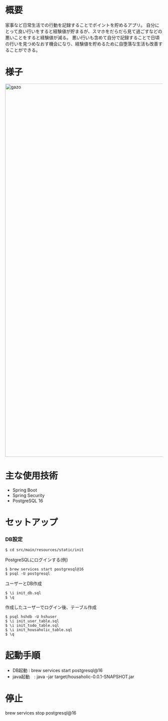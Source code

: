 # 概要
家事など日常生活での行動を記録することでポイントを貯めるアプリ。
自分にとって良い行いをすると経験値が貯まるが、スマホをだらだら見て過ごすなどの悪いことをすると経験値が減る。
悪い行いも含めて自分で記録することで日頃の行いを見つめなおす機会になり、経験値を貯めるために自堕落な生活も改善することができる。

# 様子
<img width="1194" alt="gazo" src="https://github.com/k21hornet/HOUSAHOLIC/assets/104039651/253ffc03-feef-4116-bdc3-5c49fc7971fd">


# 主な使用技術
- Spring Boot
- Spring Security
- PostgreSQL 16

# セットアップ
### DB設定
~~~
$ cd src/main/resources/static/init 
~~~
PostgreSQLにログインする(例)
~~~
$ brew services start postgresql@16
$ psql -U postgresql
~~~
ユーザーとDB作成
~~~
$ \i init_db.sql
$ \q
~~~
作成したユーザーでログイン後、テーブル作成
~~~
$ psql hshdb -U hshuser
$ \i init_user_table.sql
$ \i init_todo_table.sql
$ \i init_housaholic_table.sql
$ \q
~~~

# 起動手順
* DB起動 : brew services start postgresql@16
* java起動　: java -jar target/housaholic-0.0.1-SNAPSHOT.jar

# 停止
brew services stop postgresql@16
